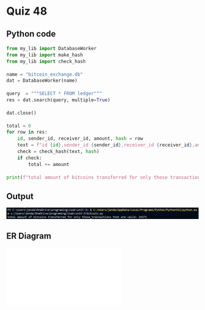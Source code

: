 # Quiz 48
## Python code
```python
from my_lib import DatabaseWorker
from my_lib import make_hash
from my_lib import check_hash

name = "bitcoin_exchange.db"
dat = DatabaseWorker(name)

query  = """SELECT * FROM ledger"""
res = dat.search(query, multiple=True)

dat.close()

total = 0
for row in res:
    id, sender_id, receiver_id, amount, hash = row 
    text = f"id {id},sender_id {sender_id},receiver_id {receiver_id},amount {amount}"  
    check = check_hash(text, hash)
    if check:
        total += amount

print(f"total amount of bitcoins transferred for only those transactions that are valid: {total}")

```

## Output
![](/Assets/q48.png)

## ER Diagram
![](/UML/bitcoin_exchange.pdf)
